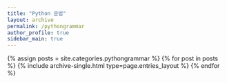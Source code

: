 ```yaml
---
title: "Python 문법"
layout: archive
permalink: /pythongrammar
author_profile: true
sidebar_main: true
---
```



{% assign posts = site.categories.pythongrammar %}
{% for post in posts %} {% include archive-single.html type=page.entries_layout %} {% endfor %}
